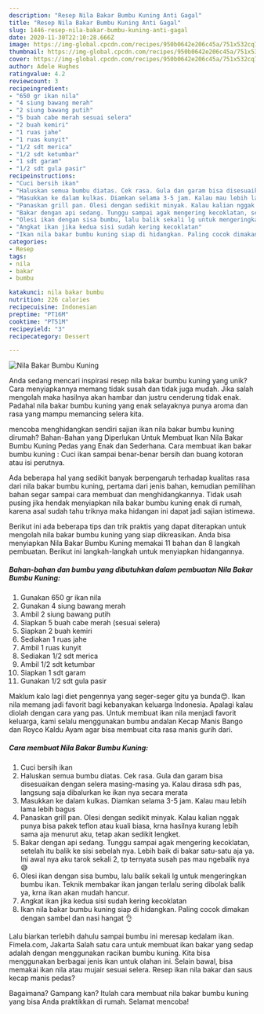```yaml
---
description: "Resep Nila Bakar Bumbu Kuning Anti Gagal"
title: "Resep Nila Bakar Bumbu Kuning Anti Gagal"
slug: 1446-resep-nila-bakar-bumbu-kuning-anti-gagal
date: 2020-11-30T22:10:28.666Z
image: https://img-global.cpcdn.com/recipes/950b0642e206c45a/751x532cq70/nila-bakar-bumbu-kuning-foto-resep-utama.jpg
thumbnail: https://img-global.cpcdn.com/recipes/950b0642e206c45a/751x532cq70/nila-bakar-bumbu-kuning-foto-resep-utama.jpg
cover: https://img-global.cpcdn.com/recipes/950b0642e206c45a/751x532cq70/nila-bakar-bumbu-kuning-foto-resep-utama.jpg
author: Adele Hughes
ratingvalue: 4.2
reviewcount: 3
recipeingredient:
- "650 gr ikan nila"
- "4 siung bawang merah"
- "2 siung bawang putih"
- "5 buah cabe merah sesuai selera"
- "2 buah kemiri"
- "1 ruas jahe"
- "1 ruas kunyit"
- "1/2 sdt merica"
- "1/2 sdt ketumbar"
- "1 sdt garam"
- "1/2 sdt gula pasir"
recipeinstructions:
- "Cuci bersih ikan"
- "Haluskan semua bumbu diatas. Cek rasa. Gula dan garam bisa disesuaikan dengan selera masing-masing ya. Kalau dirasa sdh pas, langsung saja dibalurkan ke ikan nya secara merata"
- "Masukkan ke dalam kulkas. Diamkan selama 3-5 jam. Kalau mau lebih lama lebih bagus"
- "Panaskan grill pan. Olesi dengan sedikit minyak. Kalau kalian nggak punya bisa pakek teflon atau kuali biasa, krna hasilnya kurang lebih sama aja menurut aku, tetap akan sedikit lengket."
- "Bakar dengan api sedang. Tunggu sampai agak mengering kecoklatan, setelah itu balik ke sisi sebelah nya. Lebih baik di bakar satu-satu aja ya. Ini awal nya aku tarok sekali 2, tp ternyata susah pas mau ngebalik nya 😅"
- "Olesi ikan dengan sisa bumbu, lalu balik sekali lg untuk mengeringkan bumbu ikan. Teknik membakar ikan jangan terlalu sering dibolak balik ya, krna ikan akan mudah hancur."
- "Angkat ikan jika kedua sisi sudah kering kecoklatan"
- "Ikan nila bakar bumbu kuning siap di hidangkan. Paling cocok dimakan dengan sambel dan nasi hangat 👌"
categories:
- Resep
tags:
- nila
- bakar
- bumbu

katakunci: nila bakar bumbu 
nutrition: 226 calories
recipecuisine: Indonesian
preptime: "PT16M"
cooktime: "PT51M"
recipeyield: "3"
recipecategory: Dessert

---
```



![Nila Bakar Bumbu Kuning](https://img-global.cpcdn.com/recipes/950b0642e206c45a/751x532cq70/nila-bakar-bumbu-kuning-foto-resep-utama.jpg)

Anda sedang mencari inspirasi resep nila bakar bumbu kuning yang unik? Cara menyiapkannya memang tidak susah dan tidak juga mudah. Jika salah mengolah maka hasilnya akan hambar dan justru cenderung tidak enak. Padahal nila bakar bumbu kuning yang enak selayaknya punya aroma dan rasa yang mampu memancing selera kita.

mencoba menghidangkan sendiri sajian ikan nila bakar bumbu kuning dirumah? Bahan-Bahan yang Diperlukan Untuk Membuat Ikan Nila Bakar Bumbu Kuning Pedas yang Enak dan Sederhana. Cara membuat ikan bakar bumbu kuning : Cuci ikan sampai benar-benar bersih dan buang kotoran atau isi perutnya.

Ada beberapa hal yang sedikit banyak berpengaruh terhadap kualitas rasa dari nila bakar bumbu kuning, pertama dari jenis bahan, kemudian pemilihan bahan segar sampai cara membuat dan menghidangkannya. Tidak usah pusing jika hendak menyiapkan nila bakar bumbu kuning enak di rumah, karena asal sudah tahu triknya maka hidangan ini dapat jadi sajian istimewa.


Berikut ini ada beberapa tips dan trik praktis yang dapat diterapkan untuk mengolah nila bakar bumbu kuning yang siap dikreasikan. Anda bisa menyiapkan Nila Bakar Bumbu Kuning memakai 11 bahan dan 8 langkah pembuatan. Berikut ini langkah-langkah untuk menyiapkan hidangannya.

<!--inarticleads1-->

##### Bahan-bahan dan bumbu yang dibutuhkan dalam pembuatan Nila Bakar Bumbu Kuning:

1. Gunakan 650 gr ikan nila
1. Gunakan 4 siung bawang merah
1. Ambil 2 siung bawang putih
1. Siapkan 5 buah cabe merah (sesuai selera)
1. Siapkan 2 buah kemiri
1. Sediakan 1 ruas jahe
1. Ambil 1 ruas kunyit
1. Sediakan 1/2 sdt merica
1. Ambil 1/2 sdt ketumbar
1. Siapkan 1 sdt garam
1. Gunakan 1/2 sdt gula pasir


Maklum kalo lagi diet pengennya yang seger-seger gitu ya bunda😊. Ikan nila memang jadi favorit bagi kebanyakan keluarga Indonesia. Apalagi kalau diolah dengan cara yang pas. Untuk membuat ikan nila menjadi favorit keluarga, kami selalu menggunakan bumbu andalan Kecap Manis Bango dan Royco Kaldu Ayam agar bisa membuat cita rasa manis gurih dari. 

<!--inarticleads2-->

##### Cara membuat Nila Bakar Bumbu Kuning:

1. Cuci bersih ikan
1. Haluskan semua bumbu diatas. Cek rasa. Gula dan garam bisa disesuaikan dengan selera masing-masing ya. Kalau dirasa sdh pas, langsung saja dibalurkan ke ikan nya secara merata
1. Masukkan ke dalam kulkas. Diamkan selama 3-5 jam. Kalau mau lebih lama lebih bagus
1. Panaskan grill pan. Olesi dengan sedikit minyak. Kalau kalian nggak punya bisa pakek teflon atau kuali biasa, krna hasilnya kurang lebih sama aja menurut aku, tetap akan sedikit lengket.
1. Bakar dengan api sedang. Tunggu sampai agak mengering kecoklatan, setelah itu balik ke sisi sebelah nya. Lebih baik di bakar satu-satu aja ya. Ini awal nya aku tarok sekali 2, tp ternyata susah pas mau ngebalik nya 😅
1. Olesi ikan dengan sisa bumbu, lalu balik sekali lg untuk mengeringkan bumbu ikan. Teknik membakar ikan jangan terlalu sering dibolak balik ya, krna ikan akan mudah hancur.
1. Angkat ikan jika kedua sisi sudah kering kecoklatan
1. Ikan nila bakar bumbu kuning siap di hidangkan. Paling cocok dimakan dengan sambel dan nasi hangat 👌


Lalu biarkan terlebih dahulu sampai bumbu ini meresap kedalam ikan. Fimela.com, Jakarta Salah satu cara untuk membuat ikan bakar yang sedap adalah dengan menggunakan racikan bumbu kuning. Kita bisa menggunakan berbagai jenis ikan untuk olahan ini. Selain bawal, bisa memakai ikan nila atau mujair sesuai selera. Resep ikan nila bakar dan saus kecap manis pedas? 

Bagaimana? Gampang kan? Itulah cara membuat nila bakar bumbu kuning yang bisa Anda praktikkan di rumah. Selamat mencoba!
